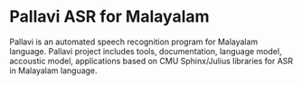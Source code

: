 Pallavi ASR for Malayalam
==========================

Pallavi is an automated speech recognition program for Malayalam language. Pallavi project includes tools,
documentation, language model, accoustic model, applications based on CMU Sphinx/Julius libraries for ASR
in Malayalam language.
